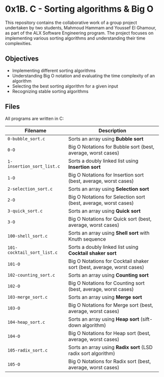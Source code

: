 # 0x1B. C - Sorting algorithms & Big O

This repository contains the collaborative work of a group project undertaken by two students, Mahmoud Hammam and Youssef El Ghamour, as part of the ALX Software Engineering program. The project focuses on implementing various sorting algorithms and understanding their time complexities.

## Objectives
- Implementing different sorting algorithms
- Understanding Big O notation and evaluating the time complexity of an algorithm
- Selecting the best sorting algorithm for a given input
- Recognizing stable sorting algorithms

## Files
All programs are written in C:

| Filename | Description |
| -------- | ----------- |
| `0-bubble_sort.c`          | Sorts an array using **Bubble sort**                                  |
| `0-O`                      | Big O Notations for Bubble sort (best, average, worst cases)          |
| `1-insertion_sort_list.c`  | Sorts a doubly linked list using **Insertion sort**                   |
| `1-O`                      | Big O Notations for Insertion sort (best, average, worst cases)       |
| `2-selection_sort.c`       | Sorts an array using **Selection sort**                               |
| `2-O`                      | Big O Notations for Selection sort (best, average, worst cases)       |
| `3-quick_sort.c`           | Sorts an array using **Quick sort**                                   |
| `3-O`                      | Big O Notations for Quick sort (best, average, worst cases)           |
| `100-shell_sort.c`         | Sorts an array using **Shell sort** with Knuth sequence               |
| `101-cocktail_sort_list.c` | Sorts a doubly linked list using **Cocktail shaker sort**             |
| `101-O`                    | Big O Notations for Cocktail shaker sort (best, average, worst cases) |
| `102-counting_sort.c`      | Sorts an array using **Counting sort**                                |
| `102-O`                    | Big O Notations for Counting sort (best, average, worst cases)        |
| `103-merge_sort.c`         | Sorts an array using **Merge sort**                                   |
| `103-O`                    | Big O Notations for Merge sort (best, average, worst cases)           |
| `104-heap_sort.c`          | Sorts an array using **Heap sort** (sift-down algorithm)              |
| `104-O`                    | Big O Notations for Heap sort (best, average, worst cases)            |
| `105-radix_sort.c`         | Sorts an array using **Radix sort** (LSD radix sort algorithm)        |
| `105-O`                    | Big O Notations for Radix sort (best, average, worst cases)           |
